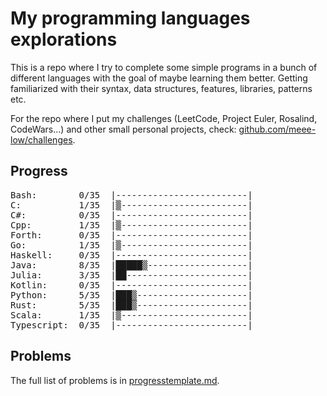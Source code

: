 # My programming languages explorations

This is a repo where I try to complete some simple programs in a bunch of different languages with the goal of maybe learning them better. Getting familiarized with their syntax, data structures, features, libraries, patterns etc.

For the repo where I put my challenges (LeetCode, Project Euler, Rosalind, CodeWars...) and other small personal projects, check: [github.com/meee-low/challenges](https://github.com/meee-low/challenges).

## Progress

<pre>
Bash:        0/35  |-------------------------|
C:           1/35  |▒------------------------|
C#:          0/35  |-------------------------|
Cpp:         1/35  |▒------------------------|
Forth:       0/35  |-------------------------|
Go:          1/35  |▒------------------------|
Haskell:     0/35  |-------------------------|
Java:        8/35  |█████▒-------------------|
Julia:       3/35  |██-----------------------|
Kotlin:      0/35  |-------------------------|
Python:      5/35  |███▒---------------------|
Rust:        5/35  |███▒---------------------|
Scala:       1/35  |▒------------------------|
Typescript:  0/35  |-------------------------|
</pre>

## Problems

The full list of problems is in [progresstemplate.md](progresstemplate.md).
